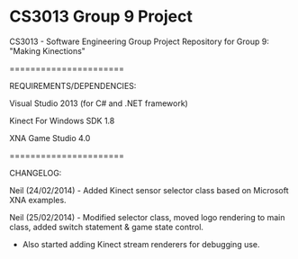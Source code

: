 CS3013 Group 9 Project
======================

CS3013 - Software Engineering Group Project Repository for Group 9: "Making Kinections"

======================

REQUIREMENTS/DEPENDENCIES:

Visual Studio 2013 (for C# and .NET framework)

Kinect For Windows SDK 1.8

XNA Game Studio 4.0


======================

CHANGELOG:

Neil (24/02/2014) - Added Kinect sensor selector class based on Microsoft XNA examples.

Neil (25/02/2014) - Modified selector class, moved logo rendering to main class, added switch statement & game state control.

- Also started adding Kinect stream renderers for debugging use.


